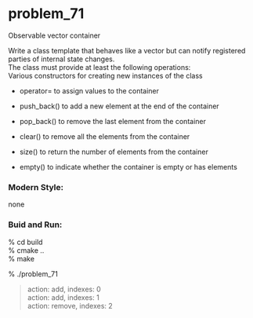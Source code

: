 problem_71
===============

Observable vector container  

Write a class template that behaves like a vector but can notify registered parties of internal state changes.   
The class must provide at least the following operations:  
Various constructors for creating new instances of the class 

- operator= to assign values to the container  

- push_back() to add a new element at the end of the container   

- pop_back() to remove the last element from the container   

- clear() to remove all the elements from the container  

- size() to return the number of elements from the container   

- empty() to indicate whether the container is empty or has elements  


### Modern Style:  
none


### Buid and Run:  
% cd build  
% cmake ..  
% make  

% ./problem_71 
> action: add, indexes: 0   
> action: add, indexes: 1   
> action: remove, indexes: 2  

